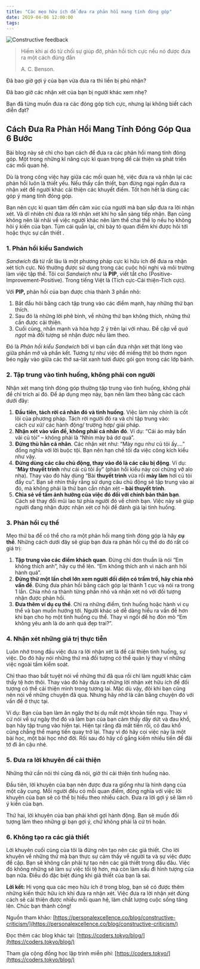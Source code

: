 ```yaml
---
title: "Các mẹo hữu ích để đưa ra phản hồi mang tính đóng góp"
date: 2019-04-06 12:00:00
tags:
---
```


![Constructive feedback](https://res.cloudinary.com/djeghcumw/image/upload/v1554544167/blog/constructive-criticism.jpg)

> Hiếm khi ai đó từ chối sự giúp đỡ, phản hồi tích cực nếu nó được đưa ra một cách đúng đắn
> 
> A. C. Benson.  

Đã bao giờ gợi ý của bạn vừa đưa ra thì liền bị phủ nhận?

Đã bao giờ các nhận xét của bạn bị người khác xem nhẹ?

Bạn đã từng muốn đưa ra các đóng góp tích cực, nhưng lại không biết cách diễn đạt?

Cách Đưa Ra Phản Hồi Mang Tính Đóng Góp Qua 6 Bước
--------------------------------------------------

<!--more-->

Bài blog này sẽ chỉ cho bạn cách để đưa ra các phản hồi mang tính đóng góp. Một trong những kĩ năng cực kì quan trọng để cải thiện và phát triển các mối quan hệ.

Dù là trong công việc hay giữa các mối quan hệ, việc đưa ra và nhận lại các phản hồi luôn là thiết yếu. Nếu thấy cần thiết, bạn đừng ngại ngần đưa ra nhận xét để người khác cải thiện các khuyết điểm. Tốt hơn hết là dùng các góp ý mang tính đóng góp.

Bạn nên cực kì quan tâm đến cảm xúc của người mà bạn sắp đưa ra lời nhận xét. Và dĩ nhiên chỉ đưa ra lời nhận xét khi họ sẵn sàng tiếp nhận. Bạn cũng không nên lãi nhãi về việc người khác nên làm thế chai thế lọ nếu họ không hỏi ý kiến của bạn. Túm cái quần lại, chỉ bày tỏ quan điểm khi được hỏi tới hoặc thực sự cần thiết .

### 1. Phản hồi kiểu Sandwich

_Sandwich_ đã từ rất lâu là một phương pháp cực kì hữu ích để đưa ra nhận xét tích cực. Nó thường được sử dụng trong các cuộc hội nghị và môi trường làm việc tập thể. Tôi coi _Sandwich_ như là **PIP**, viết tắt cho (Positive-Improvement-Positive). Trong tiếng Việt là (Tích cực-Cải thiện-Tích cực).

Với **PIP,** phản hồi của bạn được chia thành 3 phần nhỏ:

1.  Bắt đầu hỏi bằng cách tập trung vào các điểm mạnh, hay những thứ bạn thích.
2.  Sau đó là những lời phê bình, về những thứ bạn không thích, những thứ cần được cải thiện.
3.  Cuối cùng, nhấn mạnh và hòa hợp 2 ý trên lại với nhau. Đề cập về _quả ngọt_ mà đối tượng sẽ nhận được nếu làm theo.

Đó là _Phản hồi kiểu Sandwich_ bởi vì bạn cần đưa nhận xét thật lòng vào giữa phần mở và phần kết. Tương tự như việc để miếng thịt bò thơm ngon béo ngậy vào giữa các thớ sa-lát xanh tươi được gói gọn trong các lớp bánh.

### 2. Tập trung vào tình huống, không phải con người

Nhận xét mang tính đóng góp thường tập trung vào tình huống, không phải để chỉ trích ai đó. Để áp dụng mẹo này, bạn nên làm theo bằng các cách dưới đây:

1.  **Đầu tiên, tách rời cá nhân đó và tình huống**. Việc làm này chính là cốt lõi của phương pháp. Tách rời người đó ra và chỉ tập trung vào:  
    cách cư xử/ các hành động/ trường hợp/ giải pháp.
2.  **Nhận xét vào vấn đề, không phải cá nhân đó**. Ví dụ: “Cái áo mày bẩn vãi củ tỏi” – không phải là “Nhìn mày bá dơ quá”.
3.  **Đừng thù hằn cá nhân**. Các nhận xét như: “Mày ngu như củ tỏi ấy….” đồng nghĩa với lời buộc tội. Bạn nên hạn chế tối đa việc công kích kiểu như vậy.
4.  **Đừng dùng các câu chủ động, thay vào đó là các câu bị động**. Ví dụ: “**Mày** **thuyết trình** như cái củ tỏi ấy” (phản hồi kiểu này coi chừng vỡ alo nha). Thay vào đó hãy dùng “Bài **thuyết trình** vừa rồi **mày làm** hơi củ tỏi đấy cu”. Bạn sẽ nhìn thấy rằng sử dụng câu chủ động sẽ tập trung vào ai đó, mà không phải là thứ bạn cần nhận xét – **bài thuyết trình**.
5.  **Chia sẻ về tầm ảnh hưởng của việc đó đối với chính bản thân bạn**. Cách sẽ thay đổi mũi lao từ phía người đó về chính bạn. Việc này sẽ giúp người đang nhận được nhận xét cơ hội để đánh giá lại tình huống.

### 3. Phản hồi cụ thể

Mẹo thứ ba để có thể cho ra một phản hồi mang tính đóng góp là hãy **cụ thể**. Những cách dưới đây sẽ giúp bạn đưa ra phản hồi cụ thể do đó rất có giá trị:

1.  **Tập trung vào các điểm khách quan**. Đừng chỉ đơn thuần là nói “Em không thích anh”, hãy cụ thể lên. “Em không thích anh vì nách anh hôi hành quá”.
2.  **Đừng thử một lần chơi lớn xem người đối diện có trầm trồ, hãy chia nhỏ vấn đề**. Đừng đưa phản hồi bằng cách góp lại thành 1 cục và nói ra trong 1 lần. Chia nhỏ ra thành từng phần nhỏ và nhận xét nó với đối tượng nhận được phản hồi.
3.  **Đưa thêm ví dụ cụ thể**. Chỉ ra những điểm, tình huống hoặc hành vi cụ thể và bạn muốn hướng tới. Người khác sẽ dễ dàng hiểu ra vấn đề hơn khi bạn cho họ một tình huống cụ thể. Thay vì ngồi để họ đón mò “Em không yêu anh là do anh quá đẹp trai?”.

### 4. Nhận xét những giá trị thực tiễn

Luôn nhớ trong đầu việc đưa ra lời nhận xét là để cải thiện tình huống, sự việc. Do đó hãy nói những thứ mà đối tượng có thể quản lý thay vì những việc ngoài tầm kiểm soát.

Chỉ thao thao bất tuyệt nói về những thứ đã qua rồi chỉ làm người khác cảm thấy tệ hơn thôi. Thay vào đó hãy đưa ra những lời nhận xét hữu ích để đối tượng có thể cải thiện mình trong tương lai. Mặc dù vậy, đôi khi bạn cũng nên nói về những chuyện đã qua. Nhưng hãy nhớ là cân bằng chuyện đó với vấn đề ở thực tại.

Ví dụ: Bạn của bạn làm ăn ngây thơ bị dụ mất một khoản tiền ngu. Thay vì cứ nói về sự ngây thơ đó và làm bạn của bạn cảm thấy dây dứt và đau khổ, bạn hãy tập trung vào hiện tại. Hiện tại rằng đã mất tiền rồi, có đau khổ cũng chẳng thể mang tiền quay trở lại. Thay vì đó hãy coi việc này là một bài học, một bài học nhớ đời. Rồi sau đó hãy cố gắng kiếm nhiều tiền để đãi tớ đi ăn cậu nhé.

### 5. Đưa ra lời khuyên để cải thiện

Những thứ cần nói thì cũng đã nói, giờ thì cải thiện tình huống nào.

Đầu tiên, lời khuyên của bạn nên được đưa ra giống như là hình dạng của một cây cung. Mỗi người đều có mỗi quan điểm, đồng nghĩa với việc lời khuyên của bạn sẽ có thể bị hiểu theo nhiều cách. Đưa ra lời gợi ý sẽ làm rõ ý kiến của bạn.

Thứ hai, lời khuyên của bạn phải khơi gợi hành động. Bạn sẽ muốn đối tượng làm theo những gì bạn gợi ý, chứ không phải là cứ trì hoãn.

### 6. Không tạo ra các giả thiết

Lời khuyên cuối cùng của tôi là đừng nên tạo nên các giả thiết. Cho lời khuyên về những thứ mà bạn thực sự cảm thấy về người ta và sự việc được đề cập. Bạn sẽ không cần phải tự tạo nên các giả thiết trong đầu đâu. Việc đó không những sẽ làm sự việc tồi tệ hơn, mà còn làm xấu đi hình tượng của bạn nữa. Điều đó đặc biệt đúng khi giả thiết của bạn là sai.

**Lời kết:** Hi vọng qua các mẹo hữu ích ở trong blog, bạn sẽ có được thêm những kiến thức hữu ích khi đưa ra nhận xét. Việc đưa ra lời nhận xét đúng cách sẽ cải thiện được nhiều mỗi quan hệ, làm chất lượng cuộc sống tăng lên. Chúc bạn thành công!

Nguồn tham khảo: [https://personalexcellence.co/blog/constructive-criticism/](https://personalexcellence.co/blog/constructive-criticism/)

Đọc thêm các blog khác tại: [https://coders.tokyo/blog/](https://coders.tokyo/blog/)

Tham gia cộng đồng học lập trình miễn phí: [https://coders.tokyo/](https://coders.tokyo/blog/)